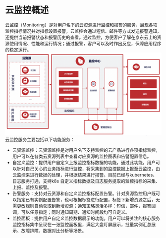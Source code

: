 
# 云监控概述

云监控（Monitoring）是对用户名下的云资源进行监控和报警的服务，展现各项监控指标情况并对指标设置报警，云监控会通过短信、邮件等方式发送报警通知，还提供当前报警状态和报警历史的查看。通过监控，方便客户了解在京东云上的资源使用情况、性能和运行情况；通过报警，客户可以及时作出反应，保障应用程序的稳定运行。
![场景一](../../../../image/Cloud-Monitor/img/architecture.jpg)
云监控服务主要包括以下功能服务：

- 云资源监控：云资源监控是对用户名下支持监控的云产品进行各项指标监控，用户可以在各类云资源列表中查看对应资源的监控图表和告警配置信息。
- 自定义监控：提供用户自定义上报监控指标数据的功能，通过此功能，用户可以针对自己关心的业务指标进行监控，将采集到的监控数据上报至云监控，由云监控来进行数据的处理，并根据结果进行报警。目前已经与kubernetes、日志服务打通，支持k8s 自定义指标数据及日志服务提取的监控指标的采集、上报、监控及报警。
- 告警服务：支持对云资源和自定义监控指标配置告警。针对资源监控用户既可以指定已有实例配置告警，也可根据标签进行配置，标签下新增资源之后，无需更改规则自动获取到新增资源；通知策略灵活多样：短信，邮件，报警回调，可以任意指定；同时通知周期、通知时间段均可自定义。
- 监控面板：提供用户自定义监控数据展示的功能。用户可以将关注的核心服务监控指标集中呈现在一张监控面板里，满足大盘盯屏展示，批量实例汇总展示、故障排障、数据对比分析等场景。


